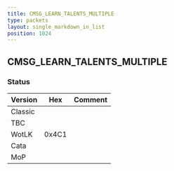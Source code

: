 ```yaml
---
title: CMSG_LEARN_TALENTS_MULTIPLE
type: packets
layout: single_markdown_in_list
position: 1024
---
```


## CMSG_LEARN_TALENTS_MULTIPLE

### Status

Version    | Hex        | Comment
---------- | ---------- | ---------- 
Classic    |            | 
TBC        |            | 
WotLK      | 0x4C1      | 
Cata       |            | 
MoP        |            | 